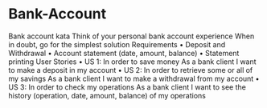 # Bank-Account
Bank account kata Think of your personal bank account experience When in doubt, go for the
simplest solution Requirements
• Deposit and Withdrawal
• Account statement (date, amount, balance)
• Statement printing
User Stories
• US 1:
In order to save money
As a bank client
I want to make a deposit in my account
• US 2:
In order to retrieve some or all of my savings
As a bank client
I want to make a withdrawal from my account
• US 3:
In order to check my operations
As a bank client
I want to see the history (operation, date, amount, balance) of my operations
